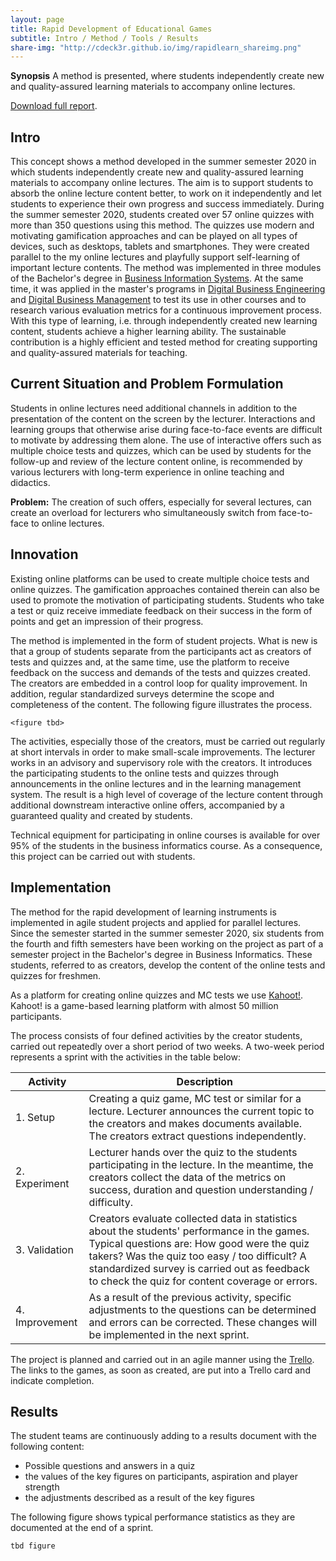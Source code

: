 ```yaml
---
layout: page
title: Rapid Development of Educational Games
subtitle: Intro / Method / Tools / Results
share-img: "http://cdeck3r.github.io/img/rapidlearn_shareimg.png"
---
```



**Synopsis**
A method is presented, where students independently create new and quality-assured learning materials to accompany online lectures.

[Download full report]().

## Intro

This concept shows a method developed in the summer semester 2020 in which students independently create new and quality-assured 
learning materials to accompany online lectures. The aim is to support students to absorb the online lecture content better, 
to work on it independently and let students to experience their own progress and success immediately. During the summer semester 2020, students created over 57 online quizzes with more than 350 questions using this method. 
The quizzes use modern and motivating gamification approaches and can be played on all types of devices, such as desktops, tablets and smartphones. 
They were created parallel to the my online lectures and playfully support self-learning of important lecture contents. 
The method was implemented in three modules of the Bachelor's degree in [Business Information Systems](https://www.inf.reutlingen-university.de/studium/wirtschaftsinformatik-wi/was-ist-wi/). 
At the same time, it was applied in the master's programs in [Digital Business Engineering](https://www.hhz.de/master/digital-business-engineering/) 
and [Digital Business Management](https://www.hhz.de/de/master/digital-business-management/) to test its use in other courses and to research various evaluation metrics
for a continuous improvement process. 
With this type of learning, i.e. through independently created new learning content, students achieve a higher learning ability. 
The sustainable contribution is a highly efficient and tested method for creating supporting and quality-assured materials for teaching.

## Current Situation and Problem Formulation

Students in online lectures need additional channels in addition to the presentation of the content on the screen by the lecturer. 
Interactions and learning groups that otherwise arise during face-to-face events are difficult to motivate by addressing them alone. 
The use of interactive offers such as multiple choice tests and quizzes, which can be used by students for the follow-up and review of the lecture content online, 
is recommended by various lecturers with long-term experience in online teaching and didactics.

**Problem:**
The creation of such offers, especially for several lectures, can create an overload for lecturers who simultaneously switch from face-to-face to online lectures.

## Innovation

Existing online platforms can be used to create multiple choice tests and online quizzes. 
The gamification approaches contained therein can also be used to promote the motivation of participating students. 
Students who take a test or quiz receive immediate feedback on their success in the form of points and get an impression of their progress.

The method is implemented in the form of student projects. 
What is new is that a group of students separate from the participants act as creators of tests and quizzes and, at the same time, 
use the platform to receive feedback on the success and demands of the tests and quizzes created. 
The creators are embedded in a control loop for quality improvement. 
In addition, regular standardized surveys determine the scope and completeness of the content. 
The following figure illustrates the process.

`<figure tbd>`
  
The activities, especially those of the creators, must be carried out regularly at short intervals in order to make small-scale improvements. 
The lecturer works in an advisory and supervisory role with the creators. 
It introduces the participating students to the online tests and quizzes through announcements in the online lectures and in the learning management system.
The result is a high level of coverage of the lecture content through additional downstream interactive online offers,
accompanied by a guaranteed quality and created by students.

Technical equipment for participating in online courses is available for over 95% of the students in the business informatics course. 
As a consequence, this project can be carried out with students.

## Implementation

The method for the rapid development of learning instruments is implemented in agile student projects and applied for parallel lectures.
Since the semester started in the summer semester 2020, six students from the fourth and fifth semesters have been working on 
the project as part of a semester project in the Bachelor's degree in Business Informatics. 
These students, referred to as creators, develop the content of the online tests and quizzes for freshmen.

As a platform for creating online quizzes and MC tests we use [Kahoot!](https://kahoot.com/). 
Kahoot! is a game-based learning platform with almost 50 million participants.

The process consists of four defined activities by the creator students, carried out repeatedly over a short period of two weeks. 
A two-week period represents a sprint with the activities in the table below:

| **Activity**         | **Description**                                                                                                                                                                                                                                                                                |
|------------------|----------------------------------------------------------------------------------------------------------------------------------------------------------------------------------------------------------------------------------------------------------------------------------------------|
| 1. Setup         | Creating a quiz game, MC test or similar for a lecture. Lecturer announces the current topic to the creators and makes documents available. The creators extract questions independently.                                                                                                    |
| 2. Experiment    | Lecturer hands over the quiz to the students participating in the lecture. In the meantime, the creators collect the data of the metrics on success, duration and question understanding / difficulty.                                                                                                               |
| 3. Validation    | Creators evaluate collected data in statistics about the students' performance in the games. Typical questions are: How good were the quiz takers? Was the quiz too easy / too difficult? A standardized survey is carried out as feedback to check the quiz for content coverage or errors. |
| 4. Improvement   | As a result of the previous activity, specific adjustments to the questions can be determined and errors can be corrected. These changes will be implemented in the next sprint.                                                                                                             |

The project is planned and carried out in an agile manner using the [Trello](https://trello.com/). 
The links to the games, as soon as created, are put into a Trello card and indicate completion.

## Results

The student teams are continuously adding to a results document with the following content:

* Possible questions and answers in a quiz
* the values of the key figures on participants, aspiration and player strength
* the adjustments described as a result of the key figures

The following figure shows typical performance statistics as they are documented at the end of a sprint.

`tbd figure`

